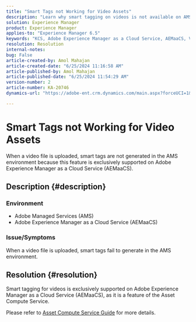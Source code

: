 ```yaml
---
title: "Smart Tags not Working for Video Assets"
description: "Learn why smart tagging on videos is not available on AMS environment but supported on Adobe Experience Manager as a Cloud Service."
solution: Experience Manager
product: Experience Manager
applies-to: "Experience Manager 6.5"
keywords: "KCS, Adobe Experience Manager as a Cloud Service, AEMaaCS, Video Assets, AMS, Smart Tags not working"
resolution: Resolution
internal-notes: 
bug: False
article-created-by: Amol Mahajan
article-created-date: "6/25/2024 11:16:58 AM"
article-published-by: Amol Mahajan
article-published-date: "6/25/2024 11:54:29 AM"
version-number: 2
article-number: KA-20746
dynamics-url: "https://adobe-ent.crm.dynamics.com/main.aspx?forceUCI=1&pagetype=entityrecord&etn=knowledgearticle&id=7ab10c6a-e432-ef11-840a-6045bd06eea5"

---
```

# Smart Tags not Working for Video Assets


When a video file is uploaded, smart tags are not generated in the AMS environment because this feature is exclusively supported on Adobe Experience Manager as a Cloud Service (AEMaaCS).

## Description {#description}


### <b>Environment</b>

- Adobe Managed Services (AMS)
- Adobe Experience Manager as a Cloud Service (AEMaaCS)




### <b>Issue/Symptoms</b>

When a video file is uploaded, smart tags fail to generate in the AMS environment.


## Resolution {#resolution}


Smart tagging for videos is exclusively supported on Adobe Experience Manager as a Cloud Service (AEMaaCS), as it is a feature of the Asset Compute Service.

Please refer to [Asset Compute Service Guide](https://experienceleague.adobe.com/docs/asset-compute/using/introduction.html) for more details.

